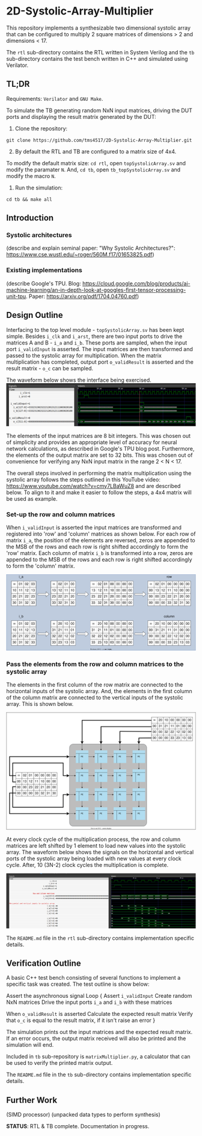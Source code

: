# 2D-Systolic-Array-Multiplier

This repository implements a synthesizable two dimensional systolic array that
can be configured to multiply 2 square matrices of dimensions > 2 and dimensions
< 17.

The `rtl` sub-directory contains the RTL written in System Verilog and the `tb`
sub-directory contains the test bench written in C++ and simulated using
Verilator.

## TL;DR

Requirements: `Verilator` and `GNU Make`.

To simulate the TB generating random NxN input matrices, driving the DUT ports
and displaying the result matrix generated by the DUT:

1. Clone the repository:
```
git clone https://github.com/tms4517/2D-Systolic-Array-Multiplier.git
```
2. By default the RTL and TB are configured to a matrix size of 4x4.

To modify the default matrix size: `cd rtl`, open `topSystolicArray.sv` and
modify the paramater `N`. And, `cd tb`, open `tb_topSystolicArray.sv` and modify
the macro `N`.

1. Run the simulation:
```
cd tb && make all
```

## Introduction

### Systolic architectures

(describe and explain seminal paper: "Why Systolic Architectures?": https://www.cse.wustl.edu/~roger/560M.f17/01653825.pdf)

### Existing implementations

(describe Google's TPU. Blog: https://cloud.google.com/blog/products/ai-machine-learning/an-in-depth-look-at-googles-first-tensor-processing-unit-tpu. Paper: https://arxiv.org/pdf/1704.04760.pdf)

## Design Outline

Interfacing to the top level module - `topSystolicArray.sv` has been kept simple.
Besides `i_clk` and `i_arst`, there are two input ports to drive the matrices A
and B - `i_a` and `i_b`. These ports are sampled, when the input port
`i_validInput` is asserted. The input matrices are then transformed and passed
to the systolic array for multiplication. When the matrix multiplication has
completed, output port `o_validResult` is asserted and the result matrix - `o_c`
can be sampled.

The waveform below shows the interface being exercised.
![Interface](images/interface.png)

The elements of the input matrices are 8 bit integers. This was chosen out of
simplicity and provides an appropriate level of accuracy for neural network
calculations, as described in Google's TPU blog post. Furthermore, the elements
of the output matrix are set to 32 bits. This was chosen out of convenience for
verifying any NxN input matrix in the range 2 < N < 17.

The overall steps involved in performing the matrix multiplication using the
systolic array follows the steps outlined in this YouTube video:
https://www.youtube.com/watch?v=cmy7LBaWuZ8 and are described below.
To align to it and make it easier to follow the steps, a 4x4 matrix will be used
as example.

### Set-up the row and column matrices

When `i_validInput` is asserted the input matrices are transformed and
registered into 'row' and 'column' matrices as shown below. For each row of
matrix `i_a`, the position of the elements are reversed, zeros are appended to
the MSB of the rows and each row is right shifted accordingly to form the 'row'
matrix. Each column of matrix `i_b` is transformed into a row, zeros are
appended to the MSB of the rows and each row is right shifted accordingly to
form the 'column' matrix.

![Input to row/column matrix transformation](images/matrixTransformation.svg)

### Pass the elements from the row and column matrices to the systolic array

The elements in the first column of the row matrix are connected to the
horizontal inputs of the systolic array. And, the elements in the first column
of the column matrix are connected to the vertical inputs of the systolic array.
This is shown below.

![Row/Column matrices connected to PEs](images/connectToPEs.svg)

At every clock cycle of the multiplication process, the row and column matrices
are left shifted by 1 element to load new values into the systolic array. The
waveform below shows the signals on the horizontal and vertical ports of the
systolic array being loaded with new values at every clock cycle. After, 10
(3N-2) clock cycles the multiplication is complete.

![PE input sequence](images/inputSequence.png)

The `README.md` file in the `rtl` sub-directory contains implementation specific
details.

## Verification Outline

A basic C++ test bench consisting of several functions to implement a specific
task was created. The test outline is show below:

Assert the asynchronous signal
Loop {
  Assert `i_validInput`
  Create random NxN matrices
  Drive the input ports `i_a` and `i_b` with these matrices

  When `o_validResult` is asserted
  Calculate the expected result matrix
  Verify that `o_c` is equal to the result matrix, if it isn't raise an error
}

The simulation prints out the input matrices and the expected result matrix. If
an error occurs, the output matrix received will also be printed and the
simulation will end.

Included in `tb` sub-repository is `matrixMultiplier.py`, a calculator that can
be used to verify the printed matrix output.

The `README.md` file in the `tb` sub-directory contains implementation specific
details.

## Further Work

(SIMD processor)
(unpacked data types to perform synthesis)

**STATUS**: RTL & TB complete. Documentation in progress.
